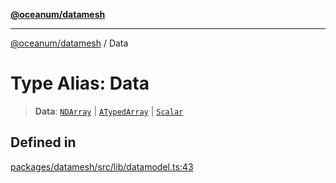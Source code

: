 [**@oceanum/datamesh**](../README.md)

***

[@oceanum/datamesh](../README.md) / Data

# Type Alias: Data

> **Data**: [`NDArray`](NDArray.md) \| [`ATypedArray`](ATypedArray.md) \| [`Scalar`](Scalar.md)

## Defined in

[packages/datamesh/src/lib/datamodel.ts:43](https://github.com/oceanum-io/oceanum-js/blob/8743de96e5f943db8ec0df1328a02f233bca002b/packages/datamesh/src/lib/datamodel.ts#L43)
